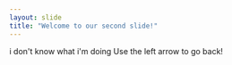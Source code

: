 ```yaml
---
layout: slide
title: "Welcome to our second slide!"
---
```

i don't know what i'm doing
Use the left arrow to go back!
